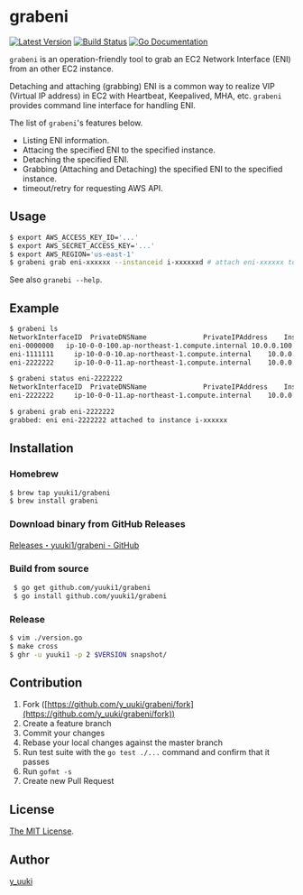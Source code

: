 grabeni
=======
[![Latest Version](http://img.shields.io/github/release/yuuki1/grabeni.svg?style=flat-square)][release]
[![Build Status](http://img.shields.io/travis/yuuki1/grabeni.svg?style=flat-square)][travis]
[![Go Documentation](http://img.shields.io/badge/go-documentation-blue.svg?style=flat-square)][godocs]

[release]: https://github.com/yuuki1/grabeni/releases
[travis]: http://travis-ci.org/yuuki1/grabeni
[godocs]: http://godoc.org/github.com/yuuki1/grabeni

`grabeni` is an operation-friendly tool to grab an EC2 Network Interface (ENI) from an other EC2 instance.

Detaching and attaching (grabbing) ENI is a common way to realize VIP (Virtual IP address) in EC2 with Heartbeat, Keepalived, MHA, etc.
`grabeni` provides command line interface for handling ENI.

The list of `grabeni`'s features below.

- Listing ENI information.
- Attacing the specified ENI to the specified instance.
- Detaching the specified ENI.
- Grabbing (Attaching and Detaching) the specified ENI to the specified instance.
- timeout/retry for requesting AWS API.

## Usage

```bash
$ export AWS_ACCESS_KEY_ID='...'
$ export AWS_SECRET_ACCESS_KEY='...'
$ export AWS_REGION='us-east-1'
$ grabeni grab eni-xxxxxx --instanceid i-xxxxxxd # attach eni-xxxxxx to EC2 instance where grabeni runs if instanceid option is skipped
```

See also `granebi --help`.

## Example

```bash
$ grabeni ls
NetworkInterfaceID	PrivateDNSName				PrivateIPAddress	InstanceID	DeviceIndex	Status	Name
eni-0000000	  ip-10-0-0-100.ap-northeast-1.compute.internal	10.0.0.100	   0		in-use
eni-1111111		ip-10-0-0-10.ap-northeast-1.compute.internal	10.0.0.10			-1		available	eni01
eni-2222222		ip-10-0-0-11.ap-northeast-1.compute.internal	10.0.0.11	     1		in-use	eni02

$ grabeni status eni-2222222
NetworkInterfaceID	PrivateDNSName				PrivateIPAddress	InstanceID	DeviceIndex	Status	Name
eni-2222222		ip-10-0-0-11.ap-northeast-1.compute.internal	10.0.0.11	     1		in-use	eni02

$ grabeni grab eni-2222222
grabbed: eni eni-2222222 attached to instance i-xxxxxx
```

## Installation

### Homebrew
```bash
$ brew tap yuuki1/grabeni
$ brew install grabeni
```

### Download binary from GitHub Releases
[Releases・yuuki1/grabeni - GitHub](https://github.com/yuuki1/grabeni/releases)

### Build from source
```bash
 $ go get github.com/yuuki1/grabeni
 $ go install github.com/yuuki1/grabeni
```

### Release

```bash
$ vim ./version.go
$ make cross
$ ghr -u yuuki1 -p 2 $VERSION snapshot/
```

## Contribution

1. Fork ([https://github.com/y_uuki/grabeni/fork](https://github.com/y_uuki/grabeni/fork))
1. Create a feature branch
1. Commit your changes
1. Rebase your local changes against the master branch
1. Run test suite with the `go test ./...` command and confirm that it passes
1. Run `gofmt -s`
1. Create new Pull Request

## License

[The MIT License](./LICENSE).

## Author

[y_uuki](https://github.com/yuuki1)
